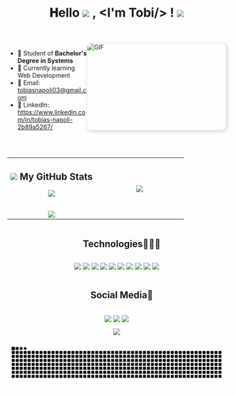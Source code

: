 <h1 align="center">
  𝐇ello
  <a target="_blank">
    <img src="https://github.com/JayantGoel001/JayantGoel001/blob/master/GIF/Earth.gif" width="24px" style="max-width:100%;">
  </a>, &lt;I'm Tobi/&gt; !
  <a target="_blank">
    <img src="https://github.com/JayantGoel001/JayantGoel001/blob/master/GIF/Hi.gif" width="40px" />
  </a>
</h1>

<br/>
<br/>
<a target="_blank">
  <img align="right" height="200" width="320" alt="GIF" src="https://github.com/JayantGoel001/JayantGoel001/blob/master/GIF/code.gif" style="border-radius: 10px; box-shadow: 2px 2px 10px rgba(0,0,0,0.2);">
</a>

- 📑 Student of **Bachelor's Degree in Systems**
- 🌱 Currently learning Web Development
- 📧 Email: tobiasnapoli03@gmail.com
- 💼 LinkedIn: https://www.linkedin.com/in/tobias-napoli-2b89a5267/

<br/>
<br/>

<p align="center">
  <!--- stats (start) -->
<table align="center">
<tr border="none">
<td width="50%" align="center">
  <h2><img src="https://media.giphy.com/media/cj87CxfRtrUifF3Ryk/giphy.gif" height="25"> My GitHub Stats</h2>

  <picture>
    <source media="(prefers-color-scheme: dark)" 
            srcset="https://github-readme-stats.vercel.app/api?username=tobinapoli&theme=dark&show_icons=true&count_private=true">
    <source media="(prefers-color-scheme: light)" 
            srcset="https://github-readme-stats.vercel.app/api?username=tobinapoli&theme=light&show_icons=true&count_private=true">
    <img align="center" src="https://github-readme-stats.vercel.app/api?username=tobinapoli&theme=dark&show_icons=true&count_private=true" style="margin-bottom: 30px;" />
  </picture>

  <br>

  <picture>
    <source media="(prefers-color-scheme: dark)" 
            srcset="https://github-readme-streak-stats.herokuapp.com/?user=tobinapoli&theme=dark">
    <source media="(prefers-color-scheme: light)" 
            srcset="https://github-readme-streak-stats.herokuapp.com/?user=tobinapoli&theme=light">
    <img align="center" src="https://github-readme-streak-stats.herokuapp.com/?user=tobinapoli&theme=dark" />
  </picture>

</td>

<td width="50%" align="center">
  
  <picture>
    <source media="(prefers-color-scheme: dark)" 
            srcset="https://github-readme-stats.anuraghazra1.vercel.app/api/top-langs/?username=tobinapoli&theme=dark&hide_border=false&no-bg=true&no-frame=true&langs_count=10">
    <source media="(prefers-color-scheme: light)" 
            srcset="https://github-readme-stats.anuraghazra1.vercel.app/api/top-langs/?username=tobinapoli&theme=light&hide_border=false&no-bg=true&no-frame=true&langs_count=10">
    <img align="center" src="https://github-readme-stats.anuraghazra1.vercel.app/api/top-langs/?username=tobinapoli&theme=dark&hide_border=false&no-bg=true&no-frame=true&langs_count=10"/>
  </picture>

</td>
</tr>
</table>
<!--- stats (end) -->

<!--h1 without bottom border-->
<div id="user-content-toc">
  <ul align="center">
    <summary><h2 style="display: inline-block">Technologies👨🏻‍💻</h2></summary>
  </ul>
</div>

<!--tech stack icons-->
<p align="center">
    <img src="https://img.shields.io/badge/python-3670A0?style=for-the-badge&logo=python&logoColor=ffdd54" />
    <img src="https://img.shields.io/badge/flask-%23000.svg?style=for-the-badge&logo=flask&logoColor=white" />
    <img src="https://img.shields.io/badge/vuejs-%2335495e.svg?style=for-the-badge&logo=vuedotjs&logoColor=%234FC08D" />
    <img src="https://img.shields.io/badge/html5-%23E34F26.svg?style=for-the-badge&logo=html5&logoColor=white" />
    <img src="https://img.shields.io/badge/css3-%231572B6.svg?style=for-the-badge&logo=css3&logoColor=white" />
    <img src="https://img.shields.io/badge/javascript-%23323330.svg?style=for-the-badge&logo=javascript&logoColor=%23F7DF1E" />
    <img src="https://img.shields.io/badge/rust-%23000000.svg?style=for-the-badge&logo=rust&logoColor=white" />
    <img src="https://img.shields.io/badge/java-%23ED8B00.svg?style=for-the-badge&logo=openjdk&logoColor=white" />
    <img src="https://img.shields.io/badge/mysql-4479A1.svg?style=for-the-badge&logo=mysql&logoColor=white" />
    <img src="https://img.shields.io/badge/postgres-%23316192.svg?style=for-the-badge&logo=postgresql&logoColor=white" />
</p>

<!-- Connect with me -->
<!--h2 without bottom border-->
<div id="user-content-toc">
  <ul align="center">
    <summary><h2 style="display: inline-block">Social Media🤝</h2></summary>
  </ul>
</div>

<!--icons and links-->
<p align="center">
<a href="https://x.com/TobiiNapoli" target="blank"><img align="center" src="https://img.shields.io/badge/X-%23000000.svg?style=for-the-badge&logo=X&logoColor=white"/></a> 
<a href="https://www.instagram.com/tobiinapoli/" target="blank"><img align="center" src="https://img.shields.io/badge/Instagram-%23E4405F.svg?style=for-the-badge&logo=Instagram&logoColor=white" /></a>
<a href="https://discordapp.com/users/tobiinapoli" target="blank"><img align="center" src="https://img.shields.io/badge/Discord-%235865F2.svg?style=for-the-badge&logo=discord&logoColor=white"/></a>  
</p>

<!--profile visit count-->
<div align="center">
  
[![](https://visitcount.itsvg.in/api?id=1010nishant&icon=3&color=6)](https://visitcount.itsvg.in)
  
</div>

<picture>
  <source media="(prefers-color-scheme: dark)" srcset="https://raw.githubusercontent.com/tobinapoli/tobinapoli/output/github-snake-dark.svg" />
  <source media="(prefers-color-scheme: light)" srcset="https://raw.githubusercontent.com/tobinapoli/tobinapoli/output/github-snake.svg" />
  <img alt="github-snake" src="https://raw.githubusercontent.com/tobinapoli/tobinapoli/output/github-snake.svg" />
</picture>
